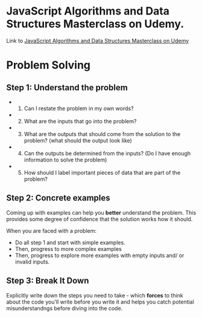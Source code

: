 # JavaScript Algorithms and Data Structures Masterclass on Udemy.

Link to [JavaScript Algorithms and Data Structures Masterclass on Udemy](https://www.udemy.com/course/js-algorithms-and-data-structures-masterclass/)

<h1>Problem Solving</h1>
<h2>Step 1: Understand the problem</h2>

- 1. Can I restate the problem in my own words?
- 2. What are the inputs that go into the problem?
- 3. What are the outputs that should come from the solution to the problem? (what should the output look like)
- 4. Can the outputs be determined from the inputs? (Do I have enough information to solve the problem)
- 5. How should I label important pieces of data that are part of the problem?

<h2>Step 2: Concrete examples</h2>

Coming up with examples can help you **better** understand the problem. This provides some degree of confidence that the solution works how it should.

When you are faced with a problem:

- Do all step 1 and start with simple examples.
- Then, progress to more complex examples
- Then, progress to explore more examples with empty inputs and/ or invalid inputs.

<h2>Step 3: Break It Down</h2>

Explicitly write down the steps you need to take - which **forces** to think about the code you'll write before you write it and helps you catch potential misunderstandngs before diving into the code.
